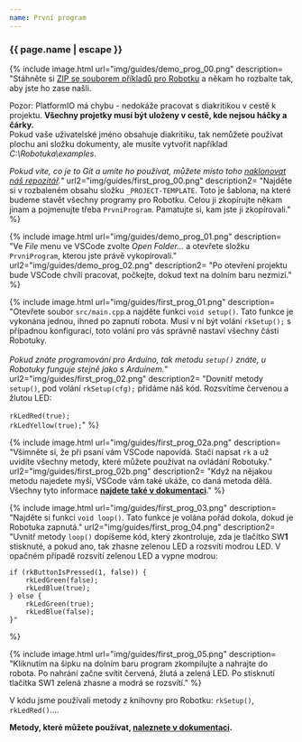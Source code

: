 ```yaml
---
name: První program
---
```


### {{ page.name | escape }}

{% include image.html
    url="img/guides/demo_prog_00.png"
    description=
        "Stáhněte si [ZIP se souborem příkladů pro Robotku](https://github.com/RoboticsBrno/roboruka-examples/archive/stable.zip)
        a někam ho rozbalte tak, aby jste ho zase našli.

<div class=\"alert\">Pozor: PlatformIO má chybu - nedokáže pracovat s diakritikou v cestě k projektu. <b>Všechny projetky musí být uloženy v cestě, kde nejsou háčky a čárky.</b><br>
Pokud vaše uživatelské jméno obsahuje diakritiku, tak nemůžete používat plochu ani složku dokumenty, ale musíte vytvořit například <i>C:\Robotuka\examples</i>.</div>

_Pokud víte, co je to Git a umíte ho používat, můžete místo toho [naklonovat náš repozitář](https://github.com/RoboticsBrno/roboruka-examples)._"
    url2="img/guides/first_prog_00.png"
    description2=
        "Najděte si v rozbaleném obsahu složku `_PROJECT-TEMPLATE`. Toto je šablona, na které budeme stavět
        všechny programy pro Robotku. Celou ji zkopírujte někam jinam a pojmenujte třeba `PrvniProgram`.
        Pamatujte si, kam jste ji zkopírovali."
 %}

{% include image.html
    url="img/guides/demo_prog_01.png"
    description=
        "Ve _File_ menu ve VSCode zvolte _Open Folder..._ a otevřete složku `PrvniProgram`, kterou jste právě vykopírovali."
    url2="img/guides/demo_prog_02.png"
    description2=
        "Po otevření projektu bude VSCode chvíli pracovat, počkejte, dokud text na dolním baru nezmizí."
 %}


{% include image.html
    url="img/guides/first_prog_01.png"
    description=
        "Otevřete soubor `src/main.cpp` a najděte funkci `void setup()`. Tato funkce je vykonána jednou, ihned po zapnutí robota.
        Musí v ní být volání `rkSetup();` s případnou konfigurací, toto volání pro vás správně nastaví všechny části Robotuky.
        <br/><br/>
        _Pokud znáte programování pro Arduino, tak metodu `setup()` znáte, u Robotuky funguje stejně jako s Arduinem._"
    url2="img/guides/first_prog_02.png"
    description2=
        "Dovnitř metody `setup()`, pod volání `rkSetup(cfg);` přidáme náš kód. Rozsvítíme červenou a žlutou LED:<br/><br/>
        `rkLedRed(true);`<br/>
        `rkLedYellow(true);`"
 %}

 {% include image.html
    url="img/guides/first_prog_02a.png"
    description=
        "Všimněte si, že při psaní vám VSCode napovídá. Stačí napsat `rk` a už uvidíte všechny metody, které můžete používat na ovládání Robotuky."
    url2="img/guides/first_prog_02b.png"
    description2=
        "Když na nějakou metodu najedete myší, VSCode vám také ukáže, co daná metoda dělá. Všechny tyto informace **[najdete také v dokumentaci](https://roboticsbrno.github.io/RB3201-RBControl-Roboruka-library/modules.html)**."
 %}

 {% include image.html
    url="img/guides/first_prog_03.png"
    description=
        "Najděte si funkci `void loop()`. Tato funkce je volána pořád dokola, dokud je Robotuka zapnutá."
    url2="img/guides/first_prog_04.png"
    description2=
        "Uvnitř metody `loop()` dopíšeme kód, který zkontroluje, zda je tlačítko SW**1** stisknuté, a pokud ano, tak zhasne
        zelenou LED a rozsvítí modrou LED. V opačném případě rozsvítí zelenou LED a vypne modrou:

    if (rkButtonIsPressed(1, false)) {
        rkLedGreen(false);
        rkLedBlue(true);
    } else {
        rkLedGreen(true);
        rkLedBlue(false);
    }"
 %}

 {% include image.html
    url="img/guides/first_prog_05.png"
    description=
        "Kliknutím na šipku na dolním baru program zkompilujte a nahrajte do robota. Po nahrání začne
        svítit červená, žlutá a zelená LED. Po stisknutí tlačítka SW1 zelená zhasne a modrá se rozsvítí."
 %}

V kódu jsme používali metody z knihovny pro Robotku: `rkSetup()`, `rkLedRed()`....

**Metody, které můžete používat,
[naleznete v dokumentaci](https://roboticsbrno.github.io/RB3201-RBControl-Roboruka-library/modules.html).**
